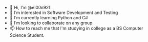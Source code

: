 - 👋 Hi, I’m @eI00n921
- 👀 I’m interested in Software Development and Testing
- 🌱 I’m currently learning Python and C#
- 💞️ I’m looking to collaborate on any group
- 📫 How to reach me that I'm studying in college as a BS Computer Science Student.

<!---
eI00n921/eI00n921 is a ✨ special ✨ repository because its `README.md` (this file) appears on your GitHub profile.
You can click the Preview link to take a look at your changes.
--->
